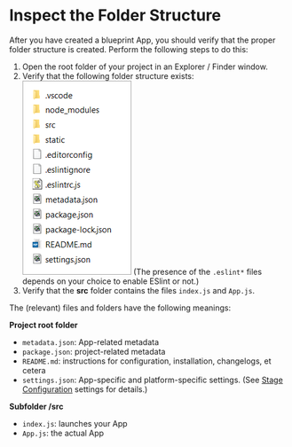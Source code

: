 # Inspect the Folder Structure


After you have created a blueprint App, you should verify that the proper folder structure is created. Perform the following steps to do this:

1. Open the root folder of your project in an Explorer / Finder window.
2. Verify that the following folder structure exists:
![](../../Resources/Images/CreateAPP/FolderStructure_Create.png)
(The presence of the `.eslint*` files depends on your choice to enable ESlint or not.)
3. Verify that the **src** folder contains the files `index.js` and `App.js`.


The (relevant) files and folders have the following meanings:


**Project root folder**

* `metadata.json`: App-related metadata
* `package.json`: project-related metadata
* `README.md`: instructions for configuration, installation, changelogs, et cetera
* `settings.json`: App-specific and platform-specific settings. (See [Stage Configuration](/lightning-core-reference/RuntimeConfig.md) settings for details.)


**Subfolder /src**

* `index.js`: launches your App
* `App.js`: the actual App
